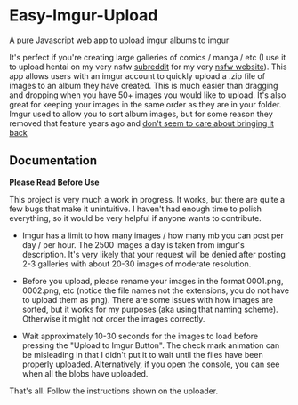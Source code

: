 # Easy-Imgur-Upload

A pure Javascript web app to upload imgur albums to imgur

It's perfect if you're creating large galleries of comics / manga / etc (I use it to upload hentai on my very nsfw [subreddit](https://www.reddit.com/r/Hentaku/) for my very [nsfw website](www.hentaku.org)). This app allows users with an imgur account to quickly upload a .zip file of images to an album they have created. This is much easier than dragging and dropping when you have 50+ images you would like to upload. It's also great for keeping your images in the same order as they are in your folder. Imgur used to allow you to sort album images, but for some reason they removed that feature years ago and [don't seem to care about bringing it back](https://community.imgur.com/t/how-do-i-sort-by-filename/44312)

## Documentation
**Please Read Before Use**

This project is very much a work in progress. It works, but there are quite a few bugs that make it unintuitive. I haven't had enough time to polish everything, so it would be very helpful if anyone wants to contribute.

* Imgur has a limit to how many images / how many mb you can post per day / per hour. The 2500 images a day is taken from imgur's description. It's very likely that your request will be denied after posting 2-3 galleries with about 20-30 images of moderate resolution.

* Before you upload, please rename your images in the format 0001.png, 0002.png, etc (notice the file names not the extensions, you do not have to upload them as png). There are some issues with how images are sorted, but it works for my purposes (aka using that naming scheme). Otherwise it might not order the images correctly.

* Wait approximately 10-30 seconds for the images to load before pressing the "Upload to Imgur Button". The check mark animation can be misleading in that I didn't put it to wait until the files have been properly uploaded. Alternatively, if you open the console, you can see when all the blobs have uploaded.

That's all. Follow the instructions shown on the uploader. 


